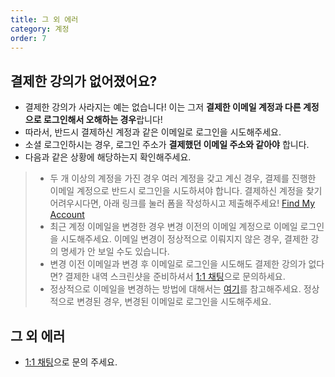 ```yaml
---
title: 그 외 에러
category: 계정
order: 7
---
```


## 결제한 강의가 없어졌어요?

- 결제한 강의가 사라지는 예는 없습니다! 이는 그저 **결제한 이메일 계정과 다른 계정으로 로그인해서 오해하는 경우**랍니다!
- 따라서, 반드시 결제하신 계정과 같은 이메일로 로그인을 시도해주세요.
- 소셜 로그인하시는 경우, 로그인 주소가 **결제했던 이메일 주소와 같아야** 합니다.
- 다음과 같은 상황에 해당하는지 확인해주세요.
> - 두 개 이상의 계정을 가진 경우
> 여러 계정을 갖고 계신 경우, 결제를 진행한 이메일 계정으로 반드시 로그인을 시도하셔야 합니다.
> 결제하신 계정을 찾기 어려우시다면, 아래 링크를 눌러 폼을 작성하시고 제출해주세요!
> [Find My Account](https://docs.google.com/forms/d/e/1FAIpQLSewaOZmyWnYN-hG9sQ8s-HiW73tP7xGj60pj9YRk1E5yTX00w/viewform)
> - 최근 계정 이메일을 변경한 경우
> 변경 이전의 이메일 계정으로 이메일 로그인을 시도해주세요.
> 이메일 변경이 정상적으로 이뤄지지 않은 경우, 결제한 강의 명세가 안 보일 수도 있습니다.
> - 변경 이전 이메일과 변경 후 이메일로 로그인을 시도해도 결제한 강의가 없다면?
> 결제한 내역 스크린샷을 준비하셔서 [1:1 채팅](https://nomad-coders.channel.io)으로 문의하세요.
> - 정상적으로 이메일을 변경하는 방법에 대해서는 [여기](https://nomadcoders.co/faq/login/account-edit)를 참고해주세요.
> 정상적으로 변경된 경우, 변경된 이메일로 로그인을 시도해주세요.

## 그 외 에러
- [1:1 채팅](https://nomad-coders.channel.io)으로 문의 주세요.
